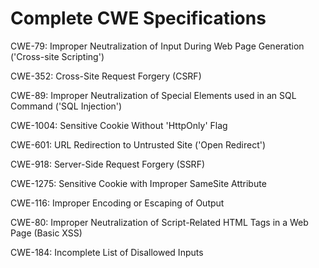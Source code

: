

# Complete CWE Specifications

CWE-79: Improper Neutralization of Input During Web Page Generation ('Cross-site Scripting')

CWE-352: Cross-Site Request Forgery (CSRF)

CWE-89: Improper Neutralization of Special Elements used in an SQL Command ('SQL Injection')

CWE-1004: Sensitive Cookie Without 'HttpOnly' Flag

CWE-601: URL Redirection to Untrusted Site ('Open Redirect')

CWE-918: Server-Side Request Forgery (SSRF)

CWE-1275: Sensitive Cookie with Improper SameSite Attribute

CWE-116: Improper Encoding or Escaping of Output

CWE-80: Improper Neutralization of Script-Related HTML Tags in a Web Page (Basic XSS)

CWE-184: Incomplete List of Disallowed Inputs